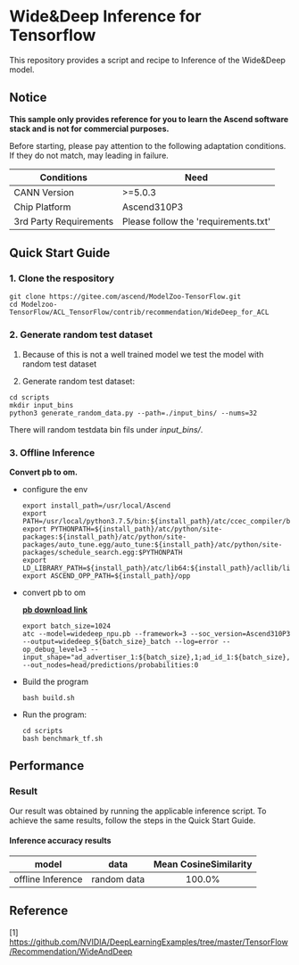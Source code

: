 

# Wide&Deep Inference for Tensorflow 

This repository provides a script and recipe to Inference of the Wide&Deep model.

## Notice
**This sample only provides reference for you to learn the Ascend software stack and is not for commercial purposes.**

Before starting, please pay attention to the following adaptation conditions. If they do not match, may leading in failure.

| Conditions | Need |
| --- | --- |
| CANN Version | >=5.0.3 |
| Chip Platform| Ascend310P3 |
| 3rd Party Requirements| Please follow the 'requirements.txt' |

## Quick Start Guide

### 1. Clone the respository

```shell
git clone https://gitee.com/ascend/ModelZoo-TensorFlow.git
cd Modelzoo-TensorFlow/ACL_TensorFlow/contrib/recommendation/WideDeep_for_ACL
```

### 2. Generate random test dataset

1. Because of this is not a well trained model we test the model with random test dataset

2. Generate random test dataset:
```
cd scripts
mkdir input_bins
python3 generate_random_data.py --path=./input_bins/ --nums=32
```
There will random testdata bin fils under *input_bins/*.

### 3. Offline Inference

**Convert pb to om.**

- configure the env

  ```
  export install_path=/usr/local/Ascend
  export PATH=/usr/local/python3.7.5/bin:${install_path}/atc/ccec_compiler/bin:${install_path}/atc/bin:$PATH
  export PYTHONPATH=${install_path}/atc/python/site-packages:${install_path}/atc/python/site-packages/auto_tune.egg/auto_tune:${install_path}/atc/python/site-packages/schedule_search.egg:$PYTHONPATH
  export LD_LIBRARY_PATH=${install_path}/atc/lib64:${install_path}/acllib/lib64:$LD_LIBRARY_PATH
  export ASCEND_OPP_PATH=${install_path}/opp
  ```

- convert pb to om

  [**pb download link**](https://modelzoo-train-atc.obs.cn-north-4.myhuaweicloud.com/003_Atc_Models/modelzoo/Research/recommendation/WideDeep_for_ACL/widedeep_npu.pb)

  ```
  export batch_size=1024
  atc --model=widedeep_npu.pb --framework=3 --soc_version=Ascend310P3 --output=widedeep_${batch_size}_batch --log=error --op_debug_level=3 --input_shape="ad_advertiser_1:${batch_size},1;ad_id_1:${batch_size},1;ad_views_log_01scaled_1:${batch_size},1;doc_ad_category_id_1:${batch_size},3;doc_ad_days_since_published_log_01scaled_1:${batch_size},1;doc_ad_entity_id_1:${batch_size},6;doc_ad_publisher_id_1:${batch_size},1;doc_ad_source_id_1:${batch_size},1;doc_ad_topic_id_1:${batch_size},3;doc_event_category_id_1:${batch_size},3;doc_event_days_since_published_log_01scaled_1:${batch_size},1;doc_event_doc_ad_sim_categories_log_01scaled_1:${batch_size},1;doc_event_doc_ad_sim_entities_log_01scaled_1:${batch_size},1;doc_event_doc_ad_sim_topics_log_01scaled_1:${batch_size},1;doc_event_entity_id_1:${batch_size},6;doc_event_hour_log_01scaled_1:${batch_size},1;doc_event_id_1:${batch_size},1;doc_event_publisher_id_1:${batch_size},1;doc_event_source_id_1:${batch_size},1;doc_event_topic_id_1:${batch_size},3;doc_id_1:${batch_size},1;doc_views_log_01scaled_1:${batch_size},1;event_country_1:${batch_size},1;event_country_state_1:${batch_size},1;event_geo_location_1:${batch_size},1;event_hour_1:${batch_size},1;event_platform_1:${batch_size},1;event_weekend_1:${batch_size},1;pop_ad_id_conf_1:${batch_size},1;pop_ad_id_log_01scaled_1:${batch_size},1;pop_advertiser_id_conf_1:${batch_size},1;pop_advertiser_id_log_01scaled_1:${batch_size},1;pop_campain_id_conf_multipl_log_01scaled_1:${batch_size},1;pop_campain_id_log_01scaled_1:${batch_size},1;pop_category_id_conf_1:${batch_size},1;pop_category_id_log_01scaled_1:${batch_size},1;pop_document_id_conf_1:${batch_size},1;pop_document_id_log_01scaled_1:${batch_size},1;pop_entity_id_conf_1:${batch_size},1;pop_entity_id_log_01scaled_1:${batch_size},1;pop_publisher_id_conf_1:${batch_size},1;pop_publisher_id_log_01scaled_1:${batch_size},1;pop_source_id_conf_1:${batch_size},1;pop_source_id_log_01scaled_1:${batch_size},1;pop_topic_id_conf_1:${batch_size},1;pop_topic_id_log_01scaled_1:${batch_size},1;traffic_source_1:${batch_size},1;user_doc_ad_sim_categories_conf_1:${batch_size},1;user_doc_ad_sim_categories_log_01scaled_1:${batch_size},1;user_doc_ad_sim_entities_log_01scaled_1:${batch_size},1;user_doc_ad_sim_topics_conf_1:${batch_size},1;user_doc_ad_sim_topics_log_01scaled_1:${batch_size},1;user_has_already_viewed_doc_1:${batch_size},1;user_views_log_01scaled_1:${batch_size},1" --out_nodes=head/predictions/probabilities:0
  ```

- Build the program

  ```
  bash build.sh
  ```

- Run the program:

  ```
  cd scripts
  bash benchmark_tf.sh
  ```

## Performance

### Result

Our result was obtained by running the applicable inference script. To achieve the same results, follow the steps in the Quick Start Guide.

#### Inference accuracy results

|       model       | **data**  |     Mean CosineSimilarity   |
| :---------------: | :-------: | :-------------: |
| offline Inference | random data | 100.0% |

## Reference
[1] https://github.com/NVIDIA/DeepLearningExamples/tree/master/TensorFlow/Recommendation/WideAndDeep
